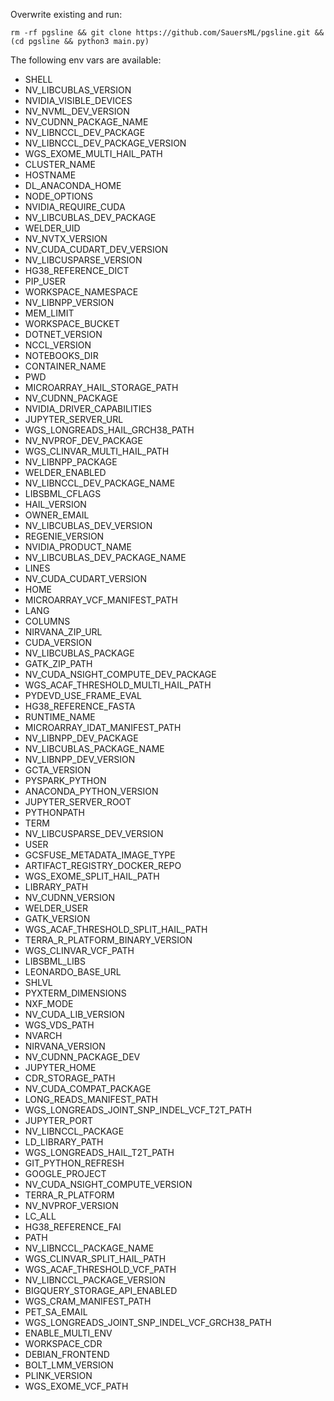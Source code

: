 Overwrite existing and run:
```
rm -rf pgsline && git clone https://github.com/SauersML/pgsline.git && (cd pgsline && python3 main.py)
```

The following env vars are available:
* SHELL
* NV_LIBCUBLAS_VERSION
* NVIDIA_VISIBLE_DEVICES
* NV_NVML_DEV_VERSION
* NV_CUDNN_PACKAGE_NAME
* NV_LIBNCCL_DEV_PACKAGE
* NV_LIBNCCL_DEV_PACKAGE_VERSION
* WGS_EXOME_MULTI_HAIL_PATH
* CLUSTER_NAME
* HOSTNAME
* DL_ANACONDA_HOME
* NODE_OPTIONS
* NVIDIA_REQUIRE_CUDA
* NV_LIBCUBLAS_DEV_PACKAGE
* WELDER_UID
* NV_NVTX_VERSION
* NV_CUDA_CUDART_DEV_VERSION
* NV_LIBCUSPARSE_VERSION
* HG38_REFERENCE_DICT
* PIP_USER
* WORKSPACE_NAMESPACE
* NV_LIBNPP_VERSION
* MEM_LIMIT
* WORKSPACE_BUCKET
* DOTNET_VERSION
* NCCL_VERSION
* NOTEBOOKS_DIR
* CONTAINER_NAME
* PWD
* MICROARRAY_HAIL_STORAGE_PATH
* NV_CUDNN_PACKAGE
* NVIDIA_DRIVER_CAPABILITIES
* JUPYTER_SERVER_URL
* WGS_LONGREADS_HAIL_GRCH38_PATH
* NV_NVPROF_DEV_PACKAGE
* WGS_CLINVAR_MULTI_HAIL_PATH
* NV_LIBNPP_PACKAGE
* WELDER_ENABLED
* NV_LIBNCCL_DEV_PACKAGE_NAME
* LIBSBML_CFLAGS
* HAIL_VERSION
* OWNER_EMAIL
* NV_LIBCUBLAS_DEV_VERSION
* REGENIE_VERSION
* NVIDIA_PRODUCT_NAME
* NV_LIBCUBLAS_DEV_PACKAGE_NAME
* LINES
* NV_CUDA_CUDART_VERSION
* HOME
* MICROARRAY_VCF_MANIFEST_PATH
* LANG
* COLUMNS
* NIRVANA_ZIP_URL
* CUDA_VERSION
* NV_LIBCUBLAS_PACKAGE
* GATK_ZIP_PATH
* NV_CUDA_NSIGHT_COMPUTE_DEV_PACKAGE
* WGS_ACAF_THRESHOLD_MULTI_HAIL_PATH
* PYDEVD_USE_FRAME_EVAL
* HG38_REFERENCE_FASTA
* RUNTIME_NAME
* MICROARRAY_IDAT_MANIFEST_PATH
* NV_LIBNPP_DEV_PACKAGE
* NV_LIBCUBLAS_PACKAGE_NAME
* NV_LIBNPP_DEV_VERSION
* GCTA_VERSION
* PYSPARK_PYTHON
* ANACONDA_PYTHON_VERSION
* JUPYTER_SERVER_ROOT
* PYTHONPATH
* TERM
* NV_LIBCUSPARSE_DEV_VERSION
* USER
* GCSFUSE_METADATA_IMAGE_TYPE
* ARTIFACT_REGISTRY_DOCKER_REPO
* WGS_EXOME_SPLIT_HAIL_PATH
* LIBRARY_PATH
* NV_CUDNN_VERSION
* WELDER_USER
* GATK_VERSION
* WGS_ACAF_THRESHOLD_SPLIT_HAIL_PATH
* TERRA_R_PLATFORM_BINARY_VERSION
* WGS_CLINVAR_VCF_PATH
* LIBSBML_LIBS
* LEONARDO_BASE_URL
* SHLVL
* PYXTERM_DIMENSIONS
* NXF_MODE
* NV_CUDA_LIB_VERSION
* WGS_VDS_PATH
* NVARCH
* NIRVANA_VERSION
* NV_CUDNN_PACKAGE_DEV
* JUPYTER_HOME
* CDR_STORAGE_PATH
* NV_CUDA_COMPAT_PACKAGE
* LONG_READS_MANIFEST_PATH
* WGS_LONGREADS_JOINT_SNP_INDEL_VCF_T2T_PATH
* JUPYTER_PORT
* NV_LIBNCCL_PACKAGE
* LD_LIBRARY_PATH
* WGS_LONGREADS_HAIL_T2T_PATH
* GIT_PYTHON_REFRESH
* GOOGLE_PROJECT
* NV_CUDA_NSIGHT_COMPUTE_VERSION
* TERRA_R_PLATFORM
* NV_NVPROF_VERSION
* LC_ALL
* HG38_REFERENCE_FAI
* PATH
* NV_LIBNCCL_PACKAGE_NAME
* WGS_CLINVAR_SPLIT_HAIL_PATH
* WGS_ACAF_THRESHOLD_VCF_PATH
* NV_LIBNCCL_PACKAGE_VERSION
* BIGQUERY_STORAGE_API_ENABLED
* WGS_CRAM_MANIFEST_PATH
* PET_SA_EMAIL
* WGS_LONGREADS_JOINT_SNP_INDEL_VCF_GRCH38_PATH
* ENABLE_MULTI_ENV
* WORKSPACE_CDR
* DEBIAN_FRONTEND
* BOLT_LMM_VERSION
* PLINK_VERSION
* WGS_EXOME_VCF_PATH
